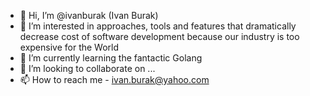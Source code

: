 - 👋 Hi, I’m @ivanburak (Ivan Burak)
- 👀 I’m interested in approaches, tools and features that dramatically decrease cost of software development because our industry is too expensive for the World
- 🌱 I’m currently learning the fantactic Golang
- 💞️ I’m looking to collaborate on ...
- 📫 How to reach me - ivan.burak@yahoo.com

<!---
ivanburak/ivanburak is a ✨ special ✨ repository because its `README.md` (this file) appears on your GitHub profile.
You can click the Preview link to take a look at your changes.
--->
